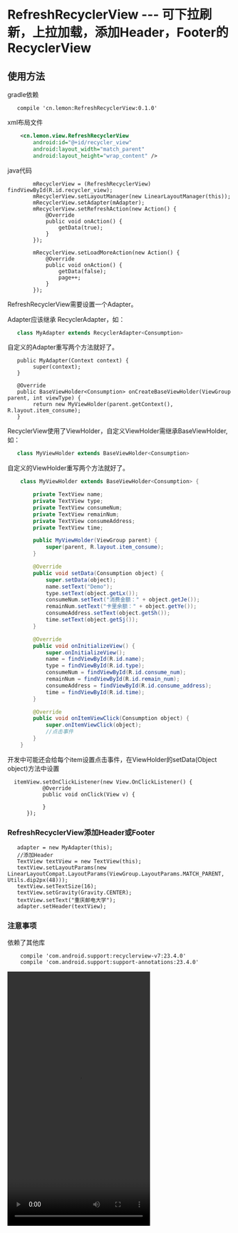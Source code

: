 # RefreshRecyclerView --- 可下拉刷新，上拉加载，添加Header，Footer的RecyclerView
        
## 使用方法

gradle依赖

```
   compile 'cn.lemon:RefreshRecyclerView:0.1.0'
```

xml布局文件

```xml
    <cn.lemon.view.RefreshRecyclerView
        android:id="@+id/recycler_view"
        android:layout_width="match_parent"
        android:layout_height="wrap_content" />
```
         
java代码

```
        mRecyclerView = (RefreshRecyclerView) findViewById(R.id.recycler_view);
        mRecyclerView.setLayoutManager(new LinearLayoutManager(this));
        mRecyclerView.setAdapter(mAdapter);
        mRecyclerView.setRefreshAction(new Action() {
            @Override
            public void onAction() {
                getData(true);
            }
        });

        mRecyclerView.setLoadMoreAction(new Action() {
            @Override
            public void onAction() {
                getData(false);
                page++;
            }
        });
```
                
RefreshRecyclerView需要设置一个Adapter。

Adapter应该继承 RecyclerAdapter<T>，如：

```java
   class MyAdapter extends RecyclerAdapter<Consumption>
```

自定义的Adapter重写两个方法就好了。

```
   public MyAdapter(Context context) {
        super(context);
   }
        
   @Override
   public BaseViewHolder<Consumption> onCreateBaseViewHolder(ViewGroup parent, int viewType) {
        return new MyViewHolder(parent.getContext(), R.layout.item_consume);
   }
```
        
RecyclerView使用了ViewHolder，自定义ViewHolder需继承BaseViewHolder<T>,如：

```java
   class MyViewHolder extends BaseViewHolder<Consumption>
```
     
自定义的ViewHolder重写两个方法就好了。

```java
    class MyViewHolder extends BaseViewHolder<Consumption> {

        private TextView name;
        private TextView type;
        private TextView consumeNum;
        private TextView remainNum;
        private TextView consumeAddress;
        private TextView time;

        public MyViewHolder(ViewGroup parent) {
            super(parent, R.layout.item_consume);
        }

        @Override
        public void setData(Consumption object) {
            super.setData(object);
            name.setText("Demo");
            type.setText(object.getLx());
            consumeNum.setText("消费金额：" + object.getJe());
            remainNum.setText("卡里余额：" + object.getYe());
            consumeAddress.setText(object.getSh());
            time.setText(object.getSj());
        }

        @Override
        public void onInitializeView() {
            super.onInitializeView();
            name = findViewById(R.id.name);
            type = findViewById(R.id.type);
            consumeNum = findViewById(R.id.consume_num);
            remainNum = findViewById(R.id.remain_num);
            consumeAddress = findViewById(R.id.consume_address);
            time = findViewById(R.id.time);
        }

        @Override
        public void onItemViewClick(Consumption object) {
            super.onItemViewClick(object);
            //点击事件
        }
    }
```

开发中可能还会给每个item设置点击事件，在ViewHolder的setData(Object object)方法中设置

```
  itemView.setOnClickListener(new View.OnClickListener() {
           @Override
           public void onClick(View v) {
                            
           }
      });
```

### RefreshRecyclerView添加Header或Footer
     
```
   adapter = new MyAdapter(this);
   //添加Header
   TextView textView = new TextView(this);
   textView.setLayoutParams(new LinearLayoutCompat.LayoutParams(ViewGroup.LayoutParams.MATCH_PARENT, Utils.dip2px(48)));
   textView.setTextSize(16);
   textView.setGravity(Gravity.CENTER);
   textView.setText("重庆邮电大学");
   adapter.setHeader(textView);
```

### 注意事项

依赖了其他库

```
    compile 'com.android.support:recyclerview-v7:23.4.0'
    compile 'com.android.support:support-annotations:23.4.0'
```

<video width="320" height="570" controls="controls" autoplay="autoplay">
  <source src="/i/movie.ogg" type="video/ogg" />
  <source src="/i/movie.mp4" type="video/mp4" />
  <source src="/i/movie.webm" type="video/webm" />
  <object data="/i/movie.mp4" width="320" height="570">
    <embed width="320" height="570" src="demo.mp4" />
  </object>
</video>
